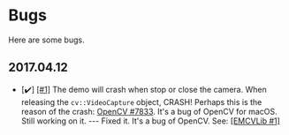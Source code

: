 
# Bugs

Here are some bugs.

## 2017.04.12

- [✔️] [[#1]](https://github.com/trmbhs/EMCVLib/issues/1) The demo will crash when stop or close the camera. When releasing the `cv::VideoCapture` object, CRASH! Perhaps this is the reason of the crash: [OpenCV #7833](https://github.com/opencv/opencv/issues/7833). It's a bug of OpenCV for macOS. Still working on it. --- Fixed it. It's a bug of OpenCV. See: [[EMCVLib #1]](https://github.com/trmbhs/EMCVLib/issues/1)


